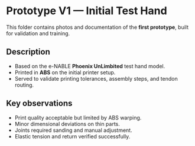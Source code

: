 # Prototype V1 — Initial Test Hand

This folder contains photos and documentation of the **first prototype**, built for validation and training.

## Description
- Based on the e-NABLE **Phoenix UnLimbited** test hand model.
- Printed in **ABS** on the initial printer setup.
- Served to validate printing tolerances, assembly steps, and tendon routing.

## Key observations
- Print quality acceptable but limited by ABS warping.
- Minor dimensional deviations on thin parts.
- Joints required sanding and manual adjustment.
- Elastic tension and return verified successfully.


